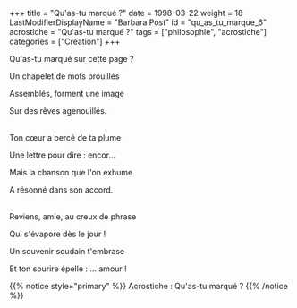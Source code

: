 +++
title = "Qu'as-tu marqué ?"
date = 1998-03-22
weight = 18
LastModifierDisplayName = "Barbara Post"
id = "qu_as_tu_marque_6"
acrostiche = "Qu'as-tu marqué ?"
tags = ["philosophie", "acrostiche"]
categories = ["Création"]
+++

Qu'as-tu marqué sur cette page ?

Un chapelet de mots brouillés

Assemblés, forment une image

Sur des rêves agenouillés.

 \
Ton cœur a bercé de ta plume

Une lettre pour dire : encor...

Mais la chanson que l'on exhume

A résonné dans son accord.

 \
Reviens, amie, au creux de phrase

Qui s'évapore dès le jour !

Un souvenir soudain t'embrase

Et ton sourire épelle : ... amour !

{{% notice style="primary" %}}
Acrostiche : Qu'as-tu marqué ?
{{% /notice %}}

